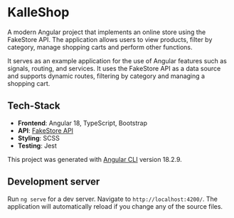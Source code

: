 # KalleShop

A modern Angular project that implements an online store using the FakeStore API. The application allows users to view products, filter by category, manage shopping carts and perform other functions.

It serves as an example application for the use of Angular features such as signals, routing, and services. It uses the FakeStore API as a data source and supports dynamic routes, filtering by category and managing a shopping cart.

## **Tech-Stack**
- **Frontend**: Angular 18, TypeScript, Bootstrap
- **API**: [FakeStore API](https://fakestoreapi.com/)
- **Styling**: SCSS
- **Testing**: Jest

This project was generated with [Angular CLI](https://github.com/angular/angular-cli) version 18.2.9.

## Development server

Run `ng serve` for a dev server. Navigate to `http://localhost:4200/`. The application will automatically reload if you change any of the source files.
